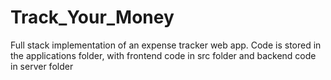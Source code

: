 # Track_Your_Money

Full stack implementation of an expense tracker web app. Code is stored in the applications folder, with frontend code in src folder and backend code in server folder

